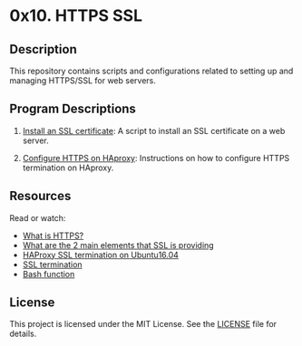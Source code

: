 # 0x10. HTTPS SSL

## Description
This repository contains scripts and configurations related to setting up and managing HTTPS/SSL for web servers.

## Program Descriptions

1. [Install an SSL certificate](https://github.com/iakev/alx-system_engineering-devops/blob/main/0x10-https_ssl/0-install_ssl_cert.md): A script to install an SSL certificate on a web server.

2. [Configure HTTPS on HAproxy](https://github.com/iakev/alx-system_engineering-devops/blob/main/0x10-https_ssl/1-haproxy_ssl_termination.md): Instructions on how to configure HTTPS termination on HAproxy.

## Resources
Read or watch:

- [What is HTTPS?](https://www.instantssl.com/http-vs-https)
- [What are the 2 main elements that SSL is providing](https://www.sslshopper.com/why-ssl-the-purpose-of-using-ssl-certificates.html)
- [HAProxy SSL termination on Ubuntu16.04](https://serversforhackers.com/c/using-ssl-certificates-with-haproxy)
- [SSL termination](https://en.wikipedia.org/wiki/TLS_termination_proxy)
- [Bash function](https://tldp.org/LDP/abs/html/complexfunct.html)

## License
This project is licensed under the MIT License. See the [LICENSE](https://github.com/iakev/alx-system_engineering-devops/blob/main/LICENSE.md) file for details.
